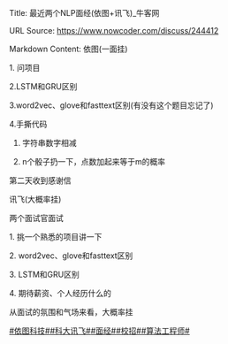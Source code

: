 Title: 最近两个NLP面经(依图+讯飞)_牛客网

URL Source: https://www.nowcoder.com/discuss/244412

Markdown Content:
依图(一面挂)

1\. 问项目

2.LSTM和GRU区别

3.word2vec、glove和fasttext区别(有没有这个题目忘记了)

4.手撕代码

1) 字符串数字相减

2) n个骰子扔一下，点数加起来等于m的概率

第二天收到感谢信

讯飞(大概率挂)

两个面试官面试

1\. 挑一个熟悉的项目讲一下

2\. word2vec、glove和fasttext区别

3\. LSTM和GRU区别

4\. 期待薪资、个人经历什么的

从面试的氛围和气场来看，大概率挂

[#依图科技#](https://www.nowcoder.com/enterprise/926/discussion)[#科大讯飞#](https://www.nowcoder.com/enterprise/735/discussion)[#面经#](https://www.nowcoder.com/creation/subject/928d551be73f40db82c0ed83286c8783)[#校招#](https://www.nowcoder.com/creation/subject/d09b966a380b45ddaba9dc5a6bd5ee19)[#算法工程师#](https://www.nowcoder.com/creation/subject/146d543971d045ba84b4b8a4dd573fff)
